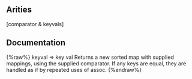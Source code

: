 ## Arities
[comparator & keyvals]

## Documentation
{%raw%}
keyval => key val
  Returns a new sorted map with supplied mappings, using the supplied
  comparator.  If any keys are equal, they are handled as if by
  repeated uses of assoc.
{%endraw%}
